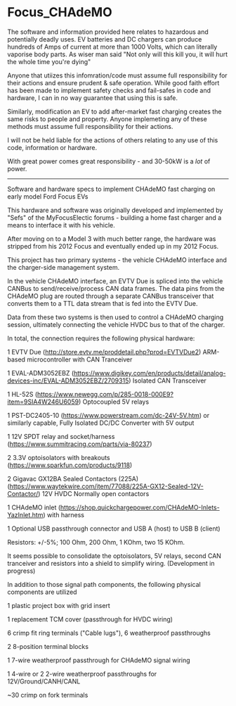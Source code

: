 # Focus_CHAdeMO

The software and information provided here relates to hazardous and potentially deadly uses. EV batteries and DC chargers can produce hundreds of Amps of current at more than 1000 Volts, which can literally vaporise body parts. As wiser man said "Not only will this kill you, it will hurt the whole time you're dying"

Anyone that utiizes this infomration/code must assume full responsibility for their actions and ensure prudent & safe operation. While good faith effort has been made to implement safety checks and fail-safes in code and hardware, I can in no way guarantee that using this is safe.

Similarly, modification an EV to add after-market fast charging creates the same risks to people and property. Anyone implemeting any of these methods must assume full responsibility for their actions.

I will not be held liable for the actions of others relating to any use of this code, information or hardware.

With great power comes great responsibility - and 30-50kW is a *lot* of power.

-----------

Software and hardware specs to implement CHAdeMO fast charging on early model Ford Focus EVs

This hardware and software was originally developed and implemented by "Sefs" of the MyFocusElectic forums - building a home fast charger and a means to interface it with his vehicle.

After moving on to a Model 3 with much better range, the hardware was stripped from his 2012 Focus and eventually ended up in my 2012 Focus.

This project has two primary systems - the vehicle CHAdeMO interface and the charger-side management system.

In the vehicle CHAdeMO interface, an EVTV Due is spliced into the vehicle CANBus to send/receive/process CAN data frames. The data pins from the CHAdeMO plug are routed through a separate CANBus transceiver that converts them to a TTL data stream that is fed into the EVTV Due.

Data from these two systems is then used to control a CHAdeMO charging session, ultimately connecting the vehicle HVDC bus to that of the charger.

In total, the connection requires the following physical hardware:

  1 EVTV Due (http://store.evtv.me/proddetail.php?prod=EVTVDue2) ARM-based microcontroller with CAN Tranceiver

  1 EVAL-ADM3052EBZ (https://www.digikey.com/en/products/detail/analog-devices-inc/EVAL-ADM3052EBZ/2709315) Isolated CAN Transceiver

  1 HL-52S (https://www.newegg.com/p/285-0018-000E9?item=9SIA4W246U6059) Optocoupled 5V relays

  1 PST-DC2405-10 (https://www.powerstream.com/dc-24V-5V.htm) or similarly capable, Fully Isolated DC/DC Converter with 5V output

  1 12V SPDT relay and socket/harness (https://www.summitracing.com/parts/via-80237)

  2 3.3V optoisolators with breakouts (https://www.sparkfun.com/products/9118)

  2 Gigavac GX12BA Sealed Contactors (225A) (https://www.waytekwire.com/item/77088/225A-GX12-Sealed-12V-Contactor/) 12V HVDC Normally open contactors

  1 CHAdeMO inlet (https://shop.quickchargepower.com/CHAdeMO-Inlets-YazInlet.htm) with harness

  1 Optional USB passthrough connector and USB A (host) to USB B (client)

  Resistors: +/-5%; 100 Ohm, 200 Ohm, 1 KOhm, two 15 KOhm.

It seems possible to consolidate the optoisolators, 5V relays, second CAN tranceiver and resistors into a shield to simplify wiring. (Development in progress)

In addition to those signal path components, the following physical components are utilized

  1 plastic project box with grid insert

  1 replacement TCM cover (passthrough for HVDC wiring)

  6 crimp fit ring terminals ("Cable lugs"), 6 weatherproof passthroughs

  2 8-position terminal blocks

  1 7-wire weatherproof passthrough for CHAdeMO signal wiring

  1 4-wire or 2 2-wire weatherproof passthroughs for 12V/Ground/CANH/CANL

  ~30 crimp on fork terminals
